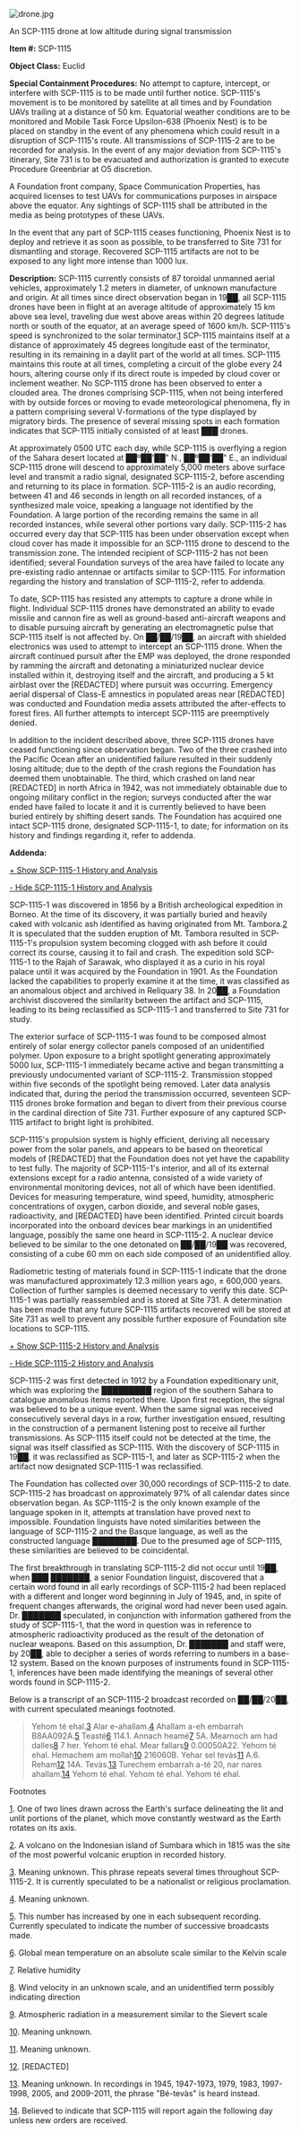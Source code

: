 ![drone.jpg](http://scp-wiki.wdfiles.com/local--files/scp-1115/drone.jpg)

An SCP-1115 drone at low altitude during signal transmission

**Item #:** SCP-1115

**Object Class:** Euclid

**Special Containment Procedures:** No attempt to capture, intercept, or interfere with SCP-1115 is to be made until further notice. SCP-1115's movement is to be monitored by satellite at all times and by Foundation UAVs trailing at a distance of 50 km. Equatorial weather conditions are to be monitored and Mobile Task Force Upsilon-638 (Phoenix Nest) is to be placed on standby in the event of any phenomena which could result in a disruption of SCP-1115's route. All transmissions of SCP-1115-2 are to be recorded for analysis. In the event of any major deviation from SCP-1115's itinerary, Site 731 is to be evacuated and authorization is granted to execute Procedure Greenbriar at O5 discretion.

A Foundation front company, Space Communication Properties, has acquired licenses to test UAVs for communications purposes in airspace above the equator. Any sightings of SCP-1115 shall be attributed in the media as being prototypes of these UAVs.

In the event that any part of SCP-1115 ceases functioning, Phoenix Nest is to deploy and retrieve it as soon as possible, to be transferred to Site 731 for dismantling and storage. Recovered SCP-1115 artifacts are not to be exposed to any light more intense than 1000 lux.

**Description:** SCP-1115 currently consists of 87 toroidal unmanned aerial vehicles, approximately 1.2 meters in diameter, of unknown manufacture and origin. At all times since direct observation began in 19██, all SCP-1115 drones have been in flight at an average altitude of approximately 15 km above sea level, traveling due west above areas within 20 degrees latitude north or south of the equator, at an average speed of 1600 km/h. SCP-1115's speed is synchronized to the solar terminator.[1](javascript:;) SCP-1115 maintains itself at a distance of approximately 45 degrees longitude east of the terminator, resulting in its remaining in a daylit part of the world at all times. SCP-1115 maintains this route at all times, completing a circuit of the globe every 24 hours, altering course only if its direct route is impeded by cloud cover or inclement weather. No SCP-1115 drone has been observed to enter a clouded area. The drones comprising SCP-1115, when not being interfered with by outside forces or moving to evade meteorological phenomena, fly in a pattern comprising several V-formations of the type displayed by migratory birds. The presence of several missing spots in each formation indicates that SCP-1115 initially consisted of at least ███ drones.

At approximately 0500 UTC each day, while SCP-1115 is overflying a region of the Sahara desert located at ██º██'██" N., ██º██'██" E., an individual SCP-1115 drone will descend to approximately 5,000 meters above surface level and transmit a radio signal, designated SCP-1115-2, before ascending and returning to its place in formation. SCP-1115-2 is an audio recording, between 41 and 46 seconds in length on all recorded instances, of a synthesized male voice, speaking a language not identified by the Foundation. A large portion of the recording remains the same in all recorded instances, while several other portions vary daily. SCP-1115-2 has occurred every day that SCP-1115 has been under observation except when cloud cover has made it impossible for an SCP-1115 drone to descend to the transmission zone. The intended recipient of SCP-1115-2 has not been identified; several Foundation surveys of the area have failed to locate any pre-existing radio antennae or artifacts similar to SCP-1115. For information regarding the history and translation of SCP-1115-2, refer to addenda.

To date, SCP-1115 has resisted any attempts to capture a drone while in flight. Individual SCP-1115 drones have demonstrated an ability to evade missile and cannon fire as well as ground-based anti-aircraft weapons and to disable pursuing aircraft by generating an electromagnetic pulse that SCP-1115 itself is not affected by. On ██/██/19██, an aircraft with shielded electronics was used to attempt to intercept an SCP-1115 drone. When the aircraft continued pursuit after the EMP was deployed, the drone responded by ramming the aircraft and detonating a miniaturized nuclear device installed within it, destroying itself and the aircraft, and producing a 5 kt airblast over the \[REDACTED\] where pursuit was occurring. Emergency aerial dispersal of Class-E amnestics in populated areas near \[REDACTED\] was conducted and Foundation media assets attributed the after-effects to forest fires. All further attempts to intercept SCP-1115 are preemptively denied.

In addition to the incident described above, three SCP-1115 drones have ceased functioning since observation began. Two of the three crashed into the Pacific Ocean after an unidentified failure resulted in their suddenly losing altitude; due to the depth of the crash regions the Foundation has deemed them unobtainable. The third, which crashed on land near \[REDACTED\] in north Africa in 1942, was not immediately obtainable due to ongoing military conflict in the region; surveys conducted after the war ended have failed to locate it and it is currently believed to have been buried entirely by shifting desert sands. The Foundation has acquired one intact SCP-1115 drone, designated SCP-1115-1, to date; for information on its history and findings regarding it, refer to addenda.

**Addenda:**

[+ Show SCP-1115-1 History and Analysis](javascript:;)

[\- Hide SCP-1115-1 History and Analysis](javascript:;)

SCP-1115-1 was discovered in 1856 by a British archeological expedition in Borneo. At the time of its discovery, it was partially buried and heavily caked with volcanic ash identified as having originated from Mt. Tambora.[2](javascript:;) It is speculated that the sudden eruption of Mt. Tambora resulted in SCP-1115-1's propulsion system becoming clogged with ash before it could correct its course, causing it to fail and crash. The expedition sold SCP-1115-1 to the Rajah of Sarawak, who displayed it as a curio in his royal palace until it was acquired by the Foundation in 1901. As the Foundation lacked the capabilities to properly examine it at the time, it was classified as an anomalous object and archived in Reliquary 38. In 20██, a Foundation archivist discovered the similarity between the artifact and SCP-1115, leading to its being reclassified as SCP-1115-1 and transferred to Site 731 for study.

The exterior surface of SCP-1115-1 was found to be composed almost entirely of solar energy collector panels composed of an unidentified polymer. Upon exposure to a bright spotlight generating approximately 5000 lux, SCP-1115-1 immediately became active and began transmitting a previously undocumented variant of SCP-1115-2. Transmission stopped within five seconds of the spotlight being removed. Later data analysis indicated that, during the period the transmission occurred, seventeen SCP-1115 drones broke formation and began to divert from their previous course in the cardinal direction of Site 731. Further exposure of any captured SCP-1115 artifact to bright light is prohibited.

SCP-1115's propulsion system is highly efficient, deriving all necessary power from the solar panels, and appears to be based on theoretical models of \[REDACTED\] that the Foundation does not yet have the capability to test fully. The majority of SCP-1115-1's interior, and all of its external extensions except for a radio antenna, consisted of a wide variety of environmental monitoring devices, not all of which have been identified. Devices for measuring temperature, wind speed, humidity, atmospheric concentrations of oxygen, carbon dioxide, and several noble gases, radioactivity, and \[REDACTED\] have been identified. Printed circuit boards incorporated into the onboard devices bear markings in an unidentified language, possibly the same one heard in SCP-1115-2. A nuclear device believed to be similar to the one detonated on ██/██/19██ was recovered, consisting of a cube 60 mm on each side composed of an unidentified alloy.

Radiometric testing of materials found in SCP-1115-1 indicate that the drone was manufactured approximately 12.3 million years ago, ± 600,000 years. Collection of further samples is deemed necessary to verify this date. SCP-1115-1 was partially reassembled and is stored at Site 731. A determination has been made that any future SCP-1115 artifacts recovered will be stored at Site 731 as well to prevent any possible further exposure of Foundation site locations to SCP-1115.

[+ Show SCP-1115-2 History and Analysis](javascript:;)

[\- Hide SCP-1115-2 History and Analysis](javascript:;)

SCP-1115-2 was first detected in 1912 by a Foundation expeditionary unit, which was exploring the █████████ region of the southern Sahara to catalogue anomalous items reported there. Upon first reception, the signal was believed to be a unique event. When the same signal was received consecutively several days in a row, further investigation ensued, resulting in the construction of a permanent listening post to receive all further transmissions. As SCP-1115 itself could not be detected at the time, the signal was itself classified as SCP-1115. With the discovery of SCP-1115 in 19██, it was reclassified as SCP-1115-1, and later as SCP-1115-2 when the artifact now designated SCP-1115-1 was reclassified.

The Foundation has collected over 30,000 recordings of SCP-1115-2 to date. SCP-1115-2 has broadcast on approximately 97% of all calendar dates since observation began. As SCP-1115-2 is the only known example of the language spoken in it, attempts at translation have proved next to impossible. Foundation linguists have noted similarities between the language of SCP-1115-2 and the Basque language, as well as the constructed language ████████. Due to the presumed age of SCP-1115, these similarities are believed to be coincidental.

The first breakthrough in translating SCP-1115-2 did not occur until 19██, when ███ ███████, a senior Foundation linguist, discovered that a certain word found in all early recordings of SCP-1115-2 had been replaced with a different and longer word beginning in July of 1945, and, in spite of frequent changes afterwards, the original word had never been used again. Dr. ███████ speculated, in conjunction with information gathered from the study of SCP-1115-1, that the word in question was in reference to atmospheric radioactivity produced as the result of the detonation of nuclear weapons. Based on this assumption, Dr. ███████ and staff were, by 20██, able to decipher a series of words referring to numbers in a base-12 system. Based on the known purposes of instruments found in SCP-1115-1, inferences have been made identifying the meanings of several other words found in SCP-1115-2.

Below is a transcript of an SCP-1115-2 broadcast recorded on ██/██/20██, with current speculated meanings footnoted.

> Yehom té ehal.[3](javascript:;) Alar e-ahallam.[4](javascript:;) Ahallam a-eh embarrah B8AA092A.[5](javascript:;) Teasté[6](javascript:;) 114.1. Annach heamé[7](javascript:;) 5A. Mearnoch am had dalles[8](javascript:;) 7 her. Yehom té ehal. Mear fallars[9](javascript:;) 0.00050A22. Yehom té ehal. Hemachem am mollah[10](javascript:;) 216060B. Yehar sel tevàs[11](javascript:;) A.6. Reham[12](javascript:;) 14A. Tevàs.[13](javascript:;) Turechem embarrah a-té 20, nar nares ahallam.[14](javascript:;) Yehom té ehal. Yehom té ehal. Yehom té ehal.

Footnotes

[1](javascript:;). One of two lines drawn across the Earth's surface delineating the lit and unlit portions of the planet, which move constantly westward as the Earth rotates on its axis.

[2](javascript:;). A volcano on the Indonesian island of Sumbara which in 1815 was the site of the most powerful volcanic eruption in recorded history.

[3](javascript:;). Meaning unknown. This phrase repeats several times throughout SCP-1115-2. It is currently speculated to be a nationalist or religious proclamation.

[4](javascript:;). Meaning unknown.

[5](javascript:;). This number has increased by one in each subsequent recording. Currently speculated to indicate the number of successive broadcasts made.

[6](javascript:;). Global mean temperature on an absolute scale similar to the Kelvin scale

[7](javascript:;). Relative humidity

[8](javascript:;). Wind velocity in an unknown scale, and an unidentified term possibly indicating direction

[9](javascript:;). Atmospheric radiation in a measurement similar to the Sievert scale

[10](javascript:;). Meaning unknown.

[11](javascript:;). Meaning unknown.

[12](javascript:;). \[REDACTED\]

[13](javascript:;). Meaning unknown. In recordings in 1945, 1947-1973, 1979, 1983, 1997-1998, 2005, and 2009-2011, the phrase "Bé-tevàs" is heard instead.

[14](javascript:;). Believed to indicate that SCP-1115 will report again the following day unless new orders are received.